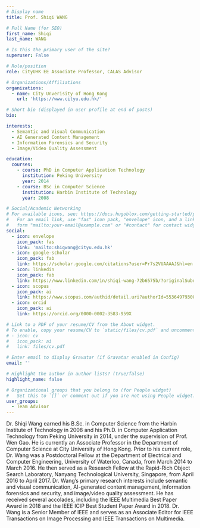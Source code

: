 ```yaml
---
# Display name
title: Prof. Shiqi WANG

# Full Name (for SEO)
first_name: Shiqi
last_name: WANG

# Is this the primary user of the site?
superuser: False

# Role/position
role: CityUHK EE Associate Professor, CALAS Advisor

# Organizations/Affiliations
organizations:
  - name: City Unverisity of Hong Kong
    url: 'https://www.cityu.edu.hk/'

# Short bio (displayed in user profile at end of posts)
bio: 

interests:
  - Semantic and Visual Communication
  - AI Generated Content Management
  - Information Forensics and Security
  - Image/Video Quality Assessment

education:
  courses:
    - course: PhD in Computer Application Technology
      institution: Peking University
      year: 2014
    - course: BSc in Computer Science
      institution: Harbin Institute of Technology
      year: 2008

# Social/Academic Networking
# For available icons, see: https://docs.hugoblox.com/getting-started/page-builder/#icons
#   For an email link, use "fas" icon pack, "envelope" icon, and a link in the
#   form "mailto:your-email@example.com" or "#contact" for contact widget.
social:
  - icon: envelope
    icon_pack: fas
    link: 'mailto:shiqwang@cityu.edu.hk'
  - icon: google-scholar
    icon_pack: fab
    link: https://scholar.google.com/citations?user=Pr7s2VUAAAAJ&hl=en
  - icon: linkedin
    icon_pack: fab
    link: https://www.linkedin.com/in/shiqi-wang-72b6575b/?originalSubdomain=hk 
  - icon: scopus
    icon_pack: ai
    link: https://www.scopus.com/authid/detail.uri?authorId=55364979300     
  - icon: orcid
    icon_pack: ai
    link: https://orcid.org/0000-0002-3583-959X

# Link to a PDF of your resume/CV from the About widget.
# To enable, copy your resume/CV to `static/files/cv.pdf` and uncomment the lines below.
# - icon: cv
#   icon_pack: ai
#   link: files/cv.pdf

# Enter email to display Gravatar (if Gravatar enabled in Config)
email: ''

# Highlight the author in author lists? (true/false)
highlight_name: false

# Organizational groups that you belong to (for People widget)
#   Set this to `[]` or comment out if you are not using People widget.
user_groups:
  - Team Advisor
---
```


Dr. Shiqi Wang earned his B.Sc. in Computer Science from the Harbin Institute of Technology in 2008 and his Ph.D. in Computer Application Technology from Peking University in 2014, under the supervision of Prof. Wen Gao. He is currently an Associate Professor in the Department of Computer Science at City University of Hong Kong. Prior to his current role, Dr. Wang was a Postdoctoral Fellow at the Department of Electrical and Computer Engineering, University of Waterloo, Canada, from March 2014 to March 2016. He then served as a Research Fellow at the Rapid-Rich Object Search Laboratory, Nanyang Technological University, Singapore, from April 2016 to April 2017. Dr. Wang’s primary research interests include semantic and visual communication, AI-generated content management, information forensics and security, and image/video quality assessment. He has received several accolades, including the IEEE Multimedia Best Paper Award in 2018 and the IEEE ICIP Best Student Paper Award in 2018. Dr. Wang is a Senior Member of IEEE and serves as an Associate Editor for IEEE Transactions on Image Processing and IEEE Transactions on Multimedia.